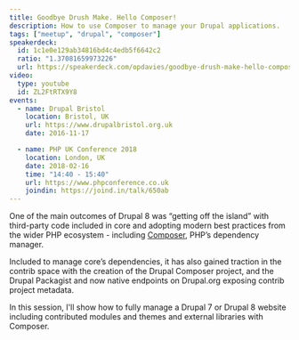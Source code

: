 ```yaml
---
title: Goodbye Drush Make. Hello Composer!
description: How to use Composer to manage your Drupal applications.
tags: ["meetup", "drupal", "composer"]
speakerdeck:
  id: 1c1e0e129ab34816bd4c4edb5f6642c2
  ratio: "1.37081659973226"
  url: https://speakerdeck.com/opdavies/goodbye-drush-make-hello-composer
video:
  type: youtube
  id: ZL2FtRTX9Y8
events:
  - name: Drupal Bristol
    location: Bristol, UK
    url: https://www.drupalbristol.org.uk
    date: 2016-11-17

  - name: PHP UK Conference 2018
    location: London, UK
    date: 2018-02-16
    time: "14:40 - 15:40"
    url: https://www.phpconference.co.uk
    joindin: https://joind.in/talk/650ab
---
```


One of the main outcomes of Drupal 8 was “getting off the island” with third-party code included in core and adopting modern best practices from the wider PHP ecosystem - including [Composer][1], PHP’s dependency manager.

Included to manage core’s dependencies, it has also gained traction in the contrib space with the creation of the Drupal Composer project, and the Drupal Packagist and now native endpoints on Drupal.org exposing contrib project metadata.

In this session, I'll show how to fully manage a Drupal 7 or Drupal 8 website including contributed modules and themes and external libraries with Composer.

[1]: https://getcomposer.org
